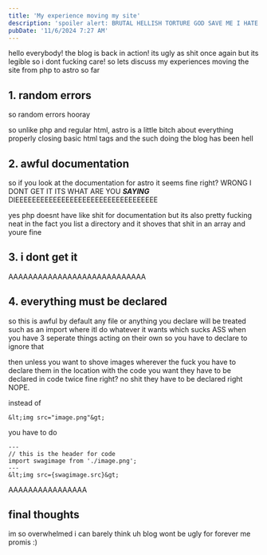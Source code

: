 ```yaml
---
title: 'My experience moving my site'
description: 'spoiler alert: BRUTAL HELLISH TORTURE GOD SAVE ME I HATE EVERYTHING KILL ME'
pubDate: '11/6/2024 7:27 AM'
---
```

hello everybody!
the blog is back in action!
its ugly as shit once again but its legible so i dont fucking care!
so lets discuss my experiences moving the site from php to astro so far

## 1. random errors
so
random errors
hooray

so unlike php and regular html, astro is a little bitch about everything
properly closing basic html tags and the such
doing the blog has been hell

## 2. awful documentation
so if you look at the documentation for astro
it seems fine right?
WRONG
I DONT GET IT 
ITS 
WHAT ARE YOU ***SAYING***
DIEEEEEEEEEEEEEEEEEEEEEEEEEEEEEEEEEE

yes php doesnt have like
shit for documentation
but its also pretty fucking neat in the fact you list a directory and it shoves that shit in an array and youre fine

## 3. i dont get it
AAAAAAAAAAAAAAAAAAAAAAAAAAAA

## 4. everything must be declared
so
this is 
awful
by default any file or anything you declare will be treated such as an import
where itl do whatever it wants
which sucks ASS when you have 3 seperate things acting on their own
so you have to declare to ignore that

then
unless you want to shove images wherever the fuck you have to declare them in the location with the code you want
they have to be declared in code twice
fine right?
no shit they have to be declared right
NOPE.

instead of 

```
&lt;img src="image.png"&gt;
```

you have to do

```
---
// this is the header for code
import swagimage from './image.png';
---
&lt;img src={swagimage.src}&gt;
```
AAAAAAAAAAAAAAAA

## final thoughts
im so overwhelmed i can barely think
uh
blog wont be ugly for forever me promis :)
